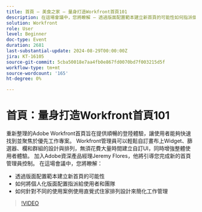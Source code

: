 ```yaml
---
title: 首頁 — 美食之家 — 量身打造Workfront首頁101
description: 在這場會議中，您將瞭解 — 透過版面配置範本建立新首頁的可能性如何指派個人化版面配置給使用者和團隊如何使用針對不同使用案例的直覺式首頁排列設計簡化工作管理
solution: Workfront
role: User
level: Beginner
doc-type: Event
duration: 2681
last-substantial-update: 2024-08-29T00:00:00Z
jira: KT-16105
source-git-commit: 5cba50018e7aa4fb0e867fd0070bd7f003215d5f
workflow-type: tm+mt
source-wordcount: '165'
ht-degree: 0%

---
```



# 首頁：量身打造Workfront首頁101

重新整理的Adobe Workfront首頁旨在提供順暢的登陸體驗，讓使用者能夠快速找到並聚焦於優先工作專案。 Workfront管理員可以輕鬆自訂畫布上Widget、篩選器、欄和群組的設計與排列，無須花費大量時間建立自訂UI，同時增強整體使用者體驗。 加入Adobe資深產品經理Jeremy Flores，他將引導您完成新的首頁管理員控制。 在這場會議中，您將瞭解：

* 透過版面配置範本建立新首頁的可能性
* 如何將個人化版面配置指派給使用者和團隊
* 如何針對不同的使用案例使用直覺式住家排列設計來簡化工作管理

>[!VIDEO](https://video.tv.adobe.com/v/3433220/?learn=on)
